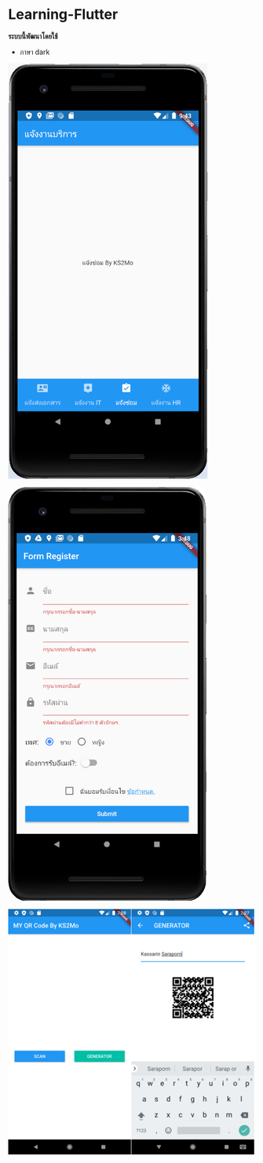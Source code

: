 # Learning-Flutter


__ระบบนี้พัฒนาโดยใช้__
* ภาษา dark 


![tab](/image/001_tab.png)

![formInput](/image/002_form.png)

![qrcode2](/image/003_qrcode2.png)

